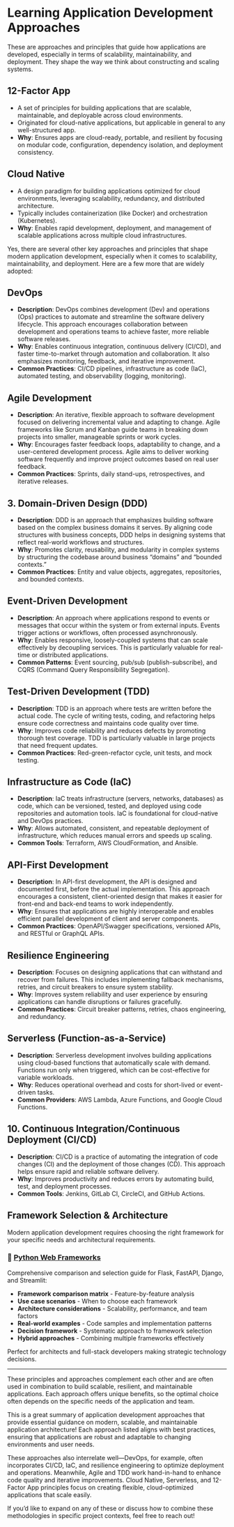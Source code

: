 # Learning Application Development Approaches

These are approaches and principles that guide how applications are developed, especially in terms of scalability, maintainability, and deployment. They shape the way we think about constructing and scaling systems.

## **12-Factor App**

- A set of principles for building applications that are scalable, maintainable, and deployable across cloud environments.
- Originated for cloud-native applications, but applicable in general to any well-structured app.
- **Why**: Ensures apps are cloud-ready, portable, and resilient by focusing on modular code, configuration, dependency isolation, and deployment consistency.

## **Cloud Native**

- A design paradigm for building applications optimized for cloud environments, leveraging scalability, redundancy, and distributed architecture.
- Typically includes containerization (like Docker) and orchestration (Kubernetes).
- **Why**: Enables rapid development, deployment, and management of scalable applications across multiple cloud infrastructures.

Yes, there are several other key approaches and principles that shape modern application development, especially when it comes to scalability, maintainability, and deployment. Here are a few more that are widely adopted:

## **DevOps**

- **Description**: DevOps combines development (Dev) and operations (Ops) practices to automate and streamline the software delivery lifecycle. This approach encourages collaboration between development and operations teams to achieve faster, more reliable software releases.
- **Why**: Enables continuous integration, continuous delivery (CI/CD), and faster time-to-market through automation and collaboration. It also emphasizes monitoring, feedback, and iterative improvement.
- **Common Practices**: CI/CD pipelines, infrastructure as code (IaC), automated testing, and observability (logging, monitoring).

## **Agile Development**

- **Description**: An iterative, flexible approach to software development focused on delivering incremental value and adapting to change. Agile frameworks like Scrum and Kanban guide teams in breaking down projects into smaller, manageable sprints or work cycles.
- **Why**: Encourages faster feedback loops, adaptability to change, and a user-centered development process. Agile aims to deliver working software frequently and improve project outcomes based on real user feedback.
- **Common Practices**: Sprints, daily stand-ups, retrospectives, and iterative releases.

## 3. **Domain-Driven Design (DDD)**

- **Description**: DDD is an approach that emphasizes building software based on the complex business domains it serves. By aligning code structures with business concepts, DDD helps in designing systems that reflect real-world workflows and structures.
- **Why**: Promotes clarity, reusability, and modularity in complex systems by structuring the codebase around business “domains” and “bounded contexts.”
- **Common Practices**: Entity and value objects, aggregates, repositories, and bounded contexts.

## **Event-Driven Development**

- **Description**: An approach where applications respond to events or messages that occur within the system or from external inputs. Events trigger actions or workflows, often processed asynchronously.
- **Why**: Enables responsive, loosely-coupled systems that can scale effectively by decoupling services. This is particularly valuable for real-time or distributed applications.
- **Common Patterns**: Event sourcing, pub/sub (publish-subscribe), and CQRS (Command Query Responsibility Segregation).

## **Test-Driven Development (TDD)**

- **Description**: TDD is an approach where tests are written before the actual code. The cycle of writing tests, coding, and refactoring helps ensure code correctness and maintains code quality over time.
- **Why**: Improves code reliability and reduces defects by promoting thorough test coverage. TDD is particularly valuable in large projects that need frequent updates.
- **Common Practices**: Red-green-refactor cycle, unit tests, and mock testing.

## **Infrastructure as Code (IaC)**

- **Description**: IaC treats infrastructure (servers, networks, databases) as code, which can be versioned, tested, and deployed using code repositories and automation tools. IaC is foundational for cloud-native and DevOps practices.
- **Why**: Allows automated, consistent, and repeatable deployment of infrastructure, which reduces manual errors and speeds up scaling.
- **Common Tools**: Terraform, AWS CloudFormation, and Ansible.

## **API-First Development**

- **Description**: In API-first development, the API is designed and documented first, before the actual implementation. This approach encourages a consistent, client-oriented design that makes it easier for front-end and back-end teams to work independently.
- **Why**: Ensures that applications are highly interoperable and enables efficient parallel development of client and server components.
- **Common Practices**: OpenAPI/Swagger specifications, versioned APIs, and RESTful or GraphQL APIs.

## **Resilience Engineering**

- **Description**: Focuses on designing applications that can withstand and recover from failures. This includes implementing fallback mechanisms, retries, and circuit breakers to ensure system stability.
- **Why**: Improves system reliability and user experience by ensuring applications can handle disruptions or failures gracefully.
- **Common Practices**: Circuit breaker patterns, retries, chaos engineering, and redundancy.

## **Serverless (Function-as-a-Service)**

- **Description**: Serverless development involves building applications using cloud-based functions that automatically scale with demand. Functions run only when triggered, which can be cost-effective for variable workloads.
- **Why**: Reduces operational overhead and costs for short-lived or event-driven tasks.
- **Common Providers**: AWS Lambda, Azure Functions, and Google Cloud Functions.

## 10. **Continuous Integration/Continuous Deployment (CI/CD)**

- **Description**: CI/CD is a practice of automating the integration of code changes (CI) and the deployment of those changes (CD). This approach helps ensure rapid and reliable software delivery.
- **Why**: Improves productivity and reduces errors by automating build, test, and deployment processes.
- **Common Tools**: Jenkins, GitLab CI, CircleCI, and GitHub Actions.

## **Framework Selection & Architecture**

Modern application development requires choosing the right framework for your specific needs and architectural requirements.

### **🐍 [Python Web Frameworks](PythonWebFrameworks.md)**

Comprehensive comparison and selection guide for Flask, FastAPI, Django, and Streamlit:

- **Framework comparison matrix** - Feature-by-feature analysis
- **Use case scenarios** - When to choose each framework
- **Architecture considerations** - Scalability, performance, and team factors
- **Real-world examples** - Code samples and implementation patterns
- **Decision framework** - Systematic approach to framework selection
- **Hybrid approaches** - Combining multiple frameworks effectively

Perfect for architects and full-stack developers making strategic technology decisions.

---

These principles and approaches complement each other and are often used in combination to build scalable, resilient, and maintainable applications. Each approach offers unique benefits, so the optimal choice often depends on the specific needs of the application and team.

This is a great summary of application development approaches that provide essential guidance on modern, scalable, and maintainable application architecture! Each approach listed aligns with best practices, ensuring that applications are robust and adaptable to changing environments and user needs.

These approaches also interrelate well—DevOps, for example, often incorporates CI/CD, IaC, and resilience engineering to optimize deployment and operations. Meanwhile, Agile and TDD work hand-in-hand to enhance code quality and iterative improvements. Cloud Native, Serverless, and 12-Factor App principles focus on creating flexible, cloud-optimized applications that scale easily.

If you’d like to expand on any of these or discuss how to combine these methodologies in specific project contexts, feel free to reach out!
